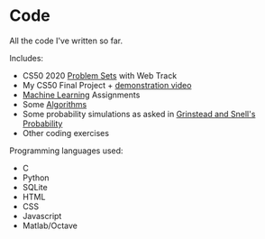 # Code
All the code I've written so far.

Includes:
- CS50 2020 [Problem Sets](https://cs50.harvard.edu/x/2020/) with Web Track
- My CS50 Final Project + [demonstration video](https://www.youtube.com/watch?v=3pOB0Sdsuko)
- [Machine Learning](https://www.coursera.org/learn/machine-learning) Assignments
- Some [Algorithms](https://www.coursera.org/specializations/algorithms)
- Some probability simulations as asked in [Grinstead and Snell's Probability](https://math.dartmouth.edu/~prob/prob/prob.pdf)
- Other coding exercises

Programming languages used:
- C
- Python
- SQLite
- HTML
- CSS
- Javascript
- Matlab/Octave
